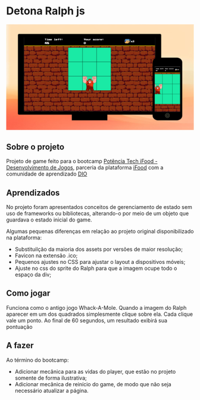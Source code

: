 # Detona Ralph js

![Detona Ralph js](/src/images/share.png)

## Sobre o projeto
Projeto de game feito para o bootcamp [Potência Tech iFood - Desenvolvimento de Jogos](https://web.dio.me/track/potencia-tech-ifood-desenvolvimento-de-jogos?ref=CG&utm_source=ativos-90D&utm_medium=plataforma&utm_campaign=ifood-potencia-tech-2023&utm_term=banner-modal&utm_content=trilha-jogos-inscricoes-abertas), parceria da plataforma [iFood](https://www.ifood.com.br/) com a comunidade de aprendizado [DIO](https://web.dio.me)

## Aprendizados
No projeto foram apresentados conceitos de gerenciamento de estado sem uso de frameworks ou bibliotecas, alterando-o por meio de um objeto que guardava o estado inicial do game.

Algumas pequenas diferenças em relação ao projeto original disponibilizado na plataforma:
- Substituilção da maioria dos assets por versões de maior resolução;
- Favicon na extensão .ico;
- Pequenos ajustes no CSS para ajustar o layout a dispositivos móveis;
- Ajuste no css do sprite do Ralph para que a imagem ocupe todo o espaço da div;

## Como jogar
Funciona como o antigo jogo Whack-A-Mole. Quando a imagem do  Ralph aparecer em um dos quadrados simplesmente clique sobre ela. Cada clique vale um ponto. Ao final de 60 segundos, um resultado exibirá sua pontuação

## A fazer
Ao término do bootcamp:
- Adicionar mecânica para as vidas do player, que estão no projeto somente de forma ilustrativa;
- Adicionar mecânica de reinício do game, de modo que não seja necessário atualizar a página.